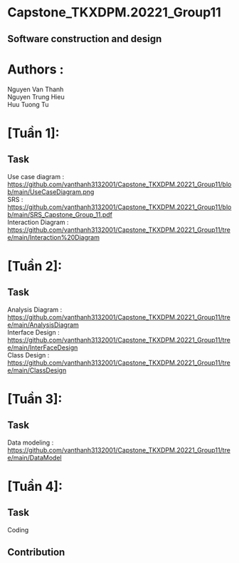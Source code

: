 # Capstone_TKXDPM.20221_Group11
## Software construction and design </br>
# Authors :</br>
Nguyen Van Thanh  </br>
Nguyen Trung Hieu </br>
Huu Tuong Tu
</br>
# [Tuần 1]: </br>
## Task
Use case diagram : https://github.com/vanthanh3132001/Capstone_TKXDPM.20221_Group11/blob/main/UseCaseDiagram.png </br> 
SRS : https://github.com/vanthanh3132001/Capstone_TKXDPM.20221_Group11/blob/main/SRS_Capstone_Group_11.pdf </br> 
Interaction Diagram : https://github.com/vanthanh3132001/Capstone_TKXDPM.20221_Group11/tree/main/Interaction%20Diagram </br>    

# [Tuần 2]:</br> 
## Task
Analysis Diagram : https://github.com/vanthanh3132001/Capstone_TKXDPM.20221_Group11/tree/main/AnalysisDiagram </br>
Interface Design : https://github.com/vanthanh3132001/Capstone_TKXDPM.20221_Group11/tree/main/InterFaceDesign </br>
Class Design : https://github.com/vanthanh3132001/Capstone_TKXDPM.20221_Group11/tree/main/ClassDesign </br>
# [Tuần 3]:</br> 
## Task
Data modeling : https://github.com/vanthanh3132001/Capstone_TKXDPM.20221_Group11/tree/main/DataModel
</br>
# [Tuần 4]:</br>
## Task
Coding
## Contribution
